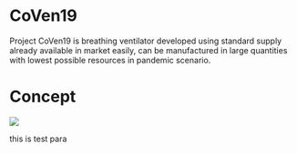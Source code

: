 # CoVen19
Project CoVen19 is breathing ventilator developed using standard supply already available in market easily, can be manufactured in large quantities with lowest possible resources in pandemic scenario.

<h1>Concept</h1>

<img src="https://github.com/udaygohel/CoVen19/blob/master/Images/CoVen19_v0.5_03.JPG?raw=true">
<p>this is test para</p>
